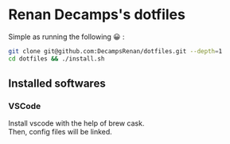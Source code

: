 # Renan Decamps's dotfiles

Simple as running the following 😀 :

```bash
git clone git@github.com:DecampsRenan/dotfiles.git --depth=1
cd dotfiles && ./install.sh
```

## Installed softwares

### VSCode

Install vscode with the help of brew cask.  
Then, config files will be linked.
